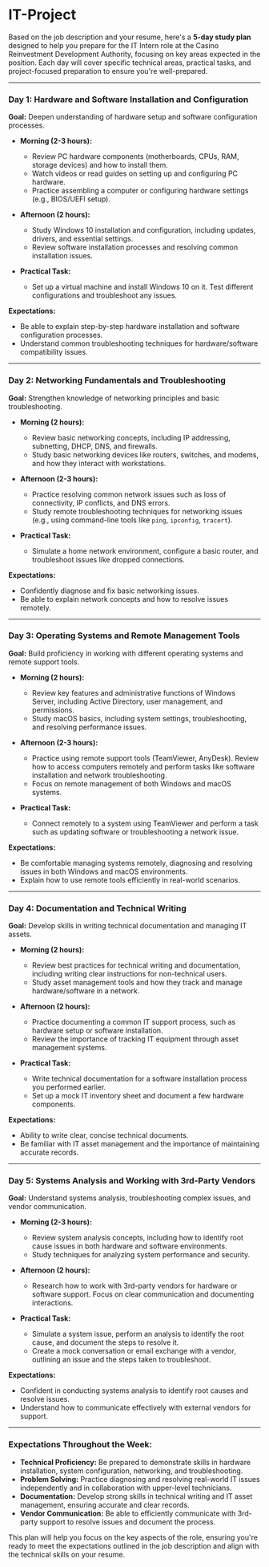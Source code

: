 # IT-Project
Based on the job description and your resume, here's a **5-day study plan** designed to help you prepare for the IT Intern role at the Casino Reinvestment Development Authority, focusing on key areas expected in the position. Each day will cover specific technical areas, practical tasks, and project-focused preparation to ensure you're well-prepared.

---

### **Day 1: Hardware and Software Installation and Configuration**
**Goal:** Deepen understanding of hardware setup and software configuration processes.

- **Morning (2-3 hours):**
  - Review PC hardware components (motherboards, CPUs, RAM, storage devices) and how to install them. 
  - Watch videos or read guides on setting up and configuring PC hardware.
  - Practice assembling a computer or configuring hardware settings (e.g., BIOS/UEFI setup).
  
- **Afternoon (2 hours):**
  - Study Windows 10 installation and configuration, including updates, drivers, and essential settings.
  - Review software installation processes and resolving common installation issues.

- **Practical Task:** 
  - Set up a virtual machine and install Windows 10 on it. Test different configurations and troubleshoot any issues.

**Expectations:**
- Be able to explain step-by-step hardware installation and software configuration processes.
- Understand common troubleshooting techniques for hardware/software compatibility issues.

---

### **Day 2: Networking Fundamentals and Troubleshooting**
**Goal:** Strengthen knowledge of networking principles and basic troubleshooting.

- **Morning (2 hours):**
  - Review basic networking concepts, including IP addressing, subnetting, DHCP, DNS, and firewalls.
  - Study basic networking devices like routers, switches, and modems, and how they interact with workstations.

- **Afternoon (2-3 hours):**
  - Practice resolving common network issues such as loss of connectivity, IP conflicts, and DNS errors. 
  - Study remote troubleshooting techniques for networking issues (e.g., using command-line tools like `ping`, `ipconfig`, `tracert`).

- **Practical Task:**
  - Simulate a home network environment, configure a basic router, and troubleshoot issues like dropped connections.

**Expectations:**
- Confidently diagnose and fix basic networking issues.
- Be able to explain network concepts and how to resolve issues remotely.

---

### **Day 3: Operating Systems and Remote Management Tools**
**Goal:** Build proficiency in working with different operating systems and remote support tools.

- **Morning (2 hours):**
  - Review key features and administrative functions of Windows Server, including Active Directory, user management, and permissions.
  - Study macOS basics, including system settings, troubleshooting, and resolving performance issues.

- **Afternoon (2-3 hours):**
  - Practice using remote support tools (TeamViewer, AnyDesk). Review how to access computers remotely and perform tasks like software installation and network troubleshooting.
  - Focus on remote management of both Windows and macOS systems.

- **Practical Task:**
  - Connect remotely to a system using TeamViewer and perform a task such as updating software or troubleshooting a network issue.

**Expectations:**
- Be comfortable managing systems remotely, diagnosing and resolving issues in both Windows and macOS environments.
- Explain how to use remote tools efficiently in real-world scenarios.

---

### **Day 4: Documentation and Technical Writing**
**Goal:** Develop skills in writing technical documentation and managing IT assets.

- **Morning (2 hours):**
  - Review best practices for technical writing and documentation, including writing clear instructions for non-technical users.
  - Study asset management tools and how they track and manage hardware/software in a network.

- **Afternoon (2 hours):**
  - Practice documenting a common IT support process, such as hardware setup or software installation.
  - Review the importance of tracking IT equipment through asset management systems.

- **Practical Task:**
  - Write technical documentation for a software installation process you performed earlier.
  - Set up a mock IT inventory sheet and document a few hardware components.

**Expectations:**
- Ability to write clear, concise technical documents.
- Be familiar with IT asset management and the importance of maintaining accurate records.

---

### **Day 5: Systems Analysis and Working with 3rd-Party Vendors**
**Goal:** Understand systems analysis, troubleshooting complex issues, and vendor communication.

- **Morning (2-3 hours):**
  - Review system analysis concepts, including how to identify root cause issues in both hardware and software environments.
  - Study techniques for analyzing system performance and security.

- **Afternoon (2 hours):**
  - Research how to work with 3rd-party vendors for hardware or software support. Focus on clear communication and documenting interactions.

- **Practical Task:**
  - Simulate a system issue, perform an analysis to identify the root cause, and document the steps to resolve it.
  - Create a mock conversation or email exchange with a vendor, outlining an issue and the steps taken to troubleshoot.

**Expectations:**
- Confident in conducting systems analysis to identify root causes and resolve issues.
- Understand how to communicate effectively with external vendors for support.

---

### **Expectations Throughout the Week:**
- **Technical Proficiency:** Be prepared to demonstrate skills in hardware installation, system configuration, networking, and troubleshooting.
- **Problem Solving:** Practice diagnosing and resolving real-world IT issues independently and in collaboration with upper-level technicians.
- **Documentation:** Develop strong skills in technical writing and IT asset management, ensuring accurate and clear records.
- **Vendor Communication:** Be able to efficiently communicate with 3rd-party support to resolve issues and document the process.

This plan will help you focus on the key aspects of the role, ensuring you're ready to meet the expectations outlined in the job description and align with the technical skills on your resume.

